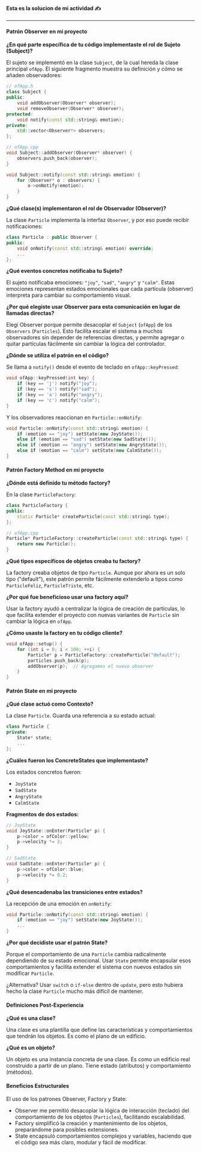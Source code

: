 #### Esta es la solucion de mi actividad ✍️
---


#### **Patrón Observer en mi proyecto**
**¿En qué parte específica de tu código implementaste el rol de Sujeto (Subject)?**

El sujeto se implementó en la clase `Subject`, de la cual hereda la clase principal `ofApp`. El siguiente fragmento muestra su definición y cómo se añaden observadores:

```cpp
// ofApp.h
class Subject {
public:
    void addObserver(Observer* observer);
    void removeObserver(Observer* observer);
protected:
    void notify(const std::string& emotion);
private:
    std::vector<Observer*> observers;
};

// ofApp.cpp
void Subject::addObserver(Observer* observer) {
    observers.push_back(observer);
}

void Subject::notify(const std::string& emotion) {
    for (Observer* o : observers) {
        o->onNotify(emotion);
    }
}
```
**¿Qué clase(s) implementaron el rol de Observador (Observer)?**

La clase `Particle` implementa la interfaz `Observer`, y por eso puede recibir notificaciones:

``` cpp
class Particle : public Observer {
public:
    void onNotify(const std::string& emotion) override;
    ...
};
```
**¿Qué eventos concretos notificaba tu Sujeto?**

El sujeto notificaba emociones: `"joy"`, `"sad"`, `"angry"` y `"calm"`. Estas emociones representan estados emocionales que cada partícula (observer) interpreta para cambiar su comportamiento visual.

**¿Por qué elegiste usar Observer para esta comunicación en lugar de llamadas directas?**

Elegí Observer porque permite desacoplar el `Subject` (`ofApp`) de los `Observers` (`Particles`). Esto facilita escalar el sistema a muchos observadores sin depender de referencias directas, y permite agregar o quitar partículas fácilmente sin cambiar la lógica del controlador.

**¿Dónde se utiliza el patrón en el código?**

Se llama a `notify()` desde el evento de teclado en `ofApp::keyPressed`:

``` cpp
void ofApp::keyPressed(int key) {
    if (key == 'j') notify("joy");
    if (key == 's') notify("sad");
    if (key == 'a') notify("angry");
    if (key == 'c') notify("calm");
}
```
Y los observadores reaccionan en `Particle::onNotify`:

``` cpp
void Particle::onNotify(const std::string& emotion) {
    if (emotion == "joy") setState(new JoyState());
    else if (emotion == "sad") setState(new SadState());
    else if (emotion == "angry") setState(new AngryState());
    else if (emotion == "calm") setState(new CalmState());
}
```
#### **Patrón Factory Method en mi proyecto**
**¿Dónde está definido tu método factory?**

En la clase `ParticleFactory`:

``` cpp
class ParticleFactory {
public:
    static Particle* createParticle(const std::string& type);
};

// ofApp.cpp
Particle* ParticleFactory::createParticle(const std::string& type) {
    return new Particle();
}
```

**¿Qué tipos específicos de objetos creaba tu factory?**

La factory creaba objetos de tipo `Particle`. Aunque por ahora es un solo tipo ("default"), este patrón permite fácilmente extenderlo a tipos como `ParticleFeliz`, `ParticleTriste`, etc.

**¿Por qué fue beneficioso usar una factory aquí?**

Usar la factory ayudó a centralizar la lógica de creación de partículas, lo que facilita extender el proyecto con nuevas variantes de `Particle` sin cambiar la lógica en `ofApp`.

**¿Cómo usaste la factory en tu código cliente?**

``` cpp
void ofApp::setup() {
    for (int i = 0; i < 100; ++i) {
        Particle* p = ParticleFactory::createParticle("default");
        particles.push_back(p);
        addObserver(p);  // Agregamos el nuevo observer
    }
}
```

#### **Patrón State en mi proyecto**
**¿Qué clase actuó como Contexto?**

La clase `Particle`. Guarda una referencia a su estado actual:

``` cpp
class Particle {
private:
    State* state;
    ...
};
```

**¿Cuáles fueron los ConcreteStates que implementaste?**

Los estados concretos fueron:
- `JoyState`
- `SadState`
- `AngryState`
- `CalmState`

**Fragmentos de dos estados:**

``` cpp
// JoyState
void JoyState::onEnter(Particle* p) {
    p->color = ofColor::yellow;
    p->velocity *= 2;
}

// SadState
void SadState::onEnter(Particle* p) {
    p->color = ofColor::blue;
    p->velocity *= 0.2;
}
```
**¿Qué desencadenaba las transiciones entre estados?**

La recepción de una emoción en `onNotify`:

``` cpp
void Particle::onNotify(const std::string& emotion) {
    if (emotion == "joy") setState(new JoyState());
    ...
}
```
**¿Por qué decidiste usar el patrón State?**

Porque el comportamiento de una `Particle` cambia radicalmente dependiendo de su estado emocional. Usar `State` permite encapsular esos comportamientos y facilita extender el sistema con nuevos estados sin modificar `Particle`.

¿Alternativa? Usar `switch` o `if-else` dentro de `update`, pero esto hubiera hecho la clase `Particle` mucho más difícil de mantener.

#### **Definiciones Post-Experiencia**
**¿Qué es una clase?**

Una clase es una plantilla que define las características y comportamientos que tendrán los objetos. Es como el plano de un edificio.

**¿Qué es un objeto?**

Un objeto es una instancia concreta de una clase. Es como un edificio real construido a partir de un plano. Tiene estado (atributos) y comportamiento (métodos).

#### **Beneficios Estructurales**
El uso de los patrones Observer, Factory y State:
- Observer me permitió desacoplar la lógica de interacción (teclado) del comportamiento de los objetos (`Particles`), facilitando escalabilidad.
- Factory simplificó la creación y mantenimiento de los objetos, preparándome para posibles extensiones.
- State encapsuló comportamientos complejos y variables, haciendo que el código sea más claro, modular y fácil de modificar.
